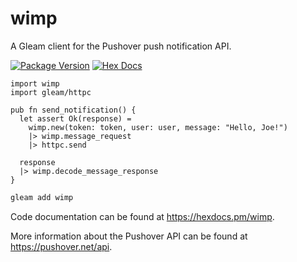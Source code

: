 # wimp

A Gleam client for the Pushover push notification API.

[![Package Version](https://img.shields.io/hexpm/v/wimp)](https://hex.pm/packages/wimp)
[![Hex Docs](https://img.shields.io/badge/hex-docs-ffaff3)](https://hexdocs.pm/wimp/)

```gleam
import wimp
import gleam/httpc

pub fn send_notification() {
  let assert Ok(response) =
    wimp.new(token: token, user: user, message: "Hello, Joe!")
    |> wimp.message_request
    |> httpc.send

  response
  |> wimp.decode_message_response
}
```

```sh
gleam add wimp
```

Code documentation can be found at <https://hexdocs.pm/wimp>.

More information about the Pushover API can be found at <https://pushover.net/api>.
